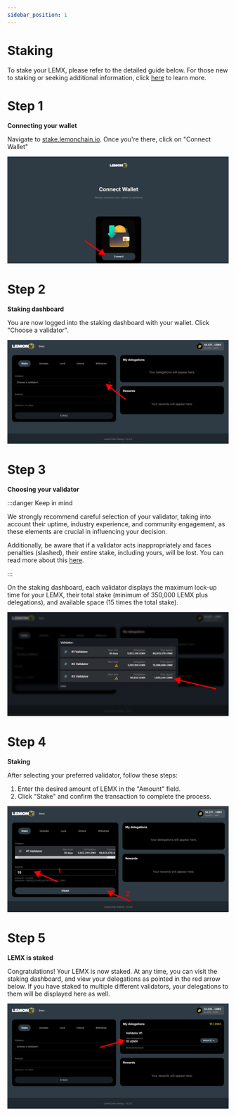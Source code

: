 ```yaml
---
sidebar_position: 1
---
```


# Staking

To stake your LEMX, please refer to the detailed guide below. For those new to staking or seeking additional information, click [here](/docs/learn/what-is-staking) to learn more.

# Step 1
**Connecting your wallet**

Navigate to [stake.lemonchain.io](https://stake.lemonchain.io/). Once you're there, click on "Connect Wallet"

!["Staking Step 1"](assets/img/1e.png)

# Step 2
**Staking dashboard**

You are now logged into the staking dashboard with your wallet. Click "Choose a validator".

!["Staking Step 2"](assets/img/1staking.png)

# Step 3
**Choosing your validator**

:::danger Keep in mind

We strongly recommend careful selection of your validator, taking into account their uptime, industry experience, and community engagement, as these elements are crucial in influencing your decision. 

Additionally, be aware that if a validator acts inappropriately and faces penalties (slashed), their entire stake, including yours, will be lost. You can read more about this [here](/docs/Roles/Validator/specifications#slashing).

:::

On the staking dashboard, each validator displays the maximum lock-up time for your LEMX, their total stake (minimum of 350,000 LEMX plus delegations), and available space (15 times the total stake).

!["Staking Step 3"](assets/img/2staking.png)

# Step 4
**Staking**

After selecting your preferred validator, follow these steps:

1. Enter the desired amount of LEMX in the "Amount" field.
2. Click "Stake" and confirm the transaction to complete the process.

!["Staking Step 4"](assets/img/3staking.png)

# Step 5
**LEMX is staked**

Congratulations! Your LEMX is now staked. At any time, you can visit the staking dashboard, and view your delegations as pointed in the red arrow below. If you have staked to multiple different validators, your delegations to them will be displayed here as well.

!["Staking Step 5"](assets/img/4staking.png)